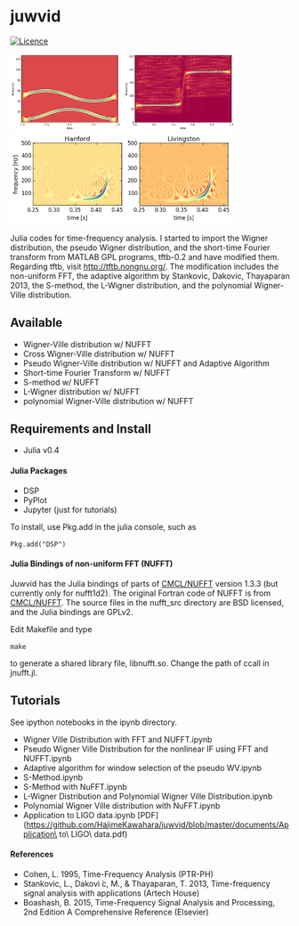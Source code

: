 # juwvid

[![Licence](http://img.shields.io/badge/license-GPLv2-blue.svg?style=flat)](http://www.gnu.org/licenses/gpl-2.0.html)

<img src="https://github.com/HajimeKawahara/juwvid/blob/master/figure/polywv.png" Titie="explanation" Width=200px>
<img src="https://github.com/HajimeKawahara/juwvid/blob/master/figure/atfr.png" Titie="explanation" Width=200px>
<img src="https://github.com/HajimeKawahara/juwvid/blob/master/figure/ligopwv.png" Titie="explanation" Width=400px>

Julia codes for time-frequency analysis. I started to import the Wigner distribution, the pseudo Wigner distribution, and the short-time Fourier transform from MATLAB GPL programs, tftb-0.2 and have modified them. Regarding tftb, visit http://tftb.nongnu.org/. The modification includes the non-uniform FFT, the adaptive algorithm by Stankovic, Dakovic, Thayaparan 2013, the S-method, the L-Wigner distribution, and the polynomial Wigner-Ville distribution.

## Available 

- Wigner-Ville distribution w/ NUFFT
- Cross Wigner-Ville distribution w/ NUFFT
- Pseudo Wigner-Ville distribution w/ NUFFT and Adaptive Algorithm
- Short-time Fourier Transform w/ NUFFT
- S-method w/ NUFFT
- L-Wigner distribution w/ NUFFT
- polynomial Wigner-Ville distribution w/ NUFFT

## Requirements and Install

- Julia v0.4

#### Julia Packages 

- DSP
- PyPlot
- Jupyter (just for tutorials)

To install, use Pkg.add in the julia console, such as

```
Pkg.add("DSP")
```

#### Julia Bindings of non-uniform FFT (NUFFT)

Juwvid has the Julia bindings of parts of [CMCL/NUFFT](http://www.cims.nyu.edu/cmcl/nufft/nufft.html) version 1.3.3 (but currently only for nufft1d2). The original Fortran code of NUFFT is from [CMCL/NUFFT](http://www.cims.nyu.edu/cmcl/nufft/nufft.html). The source files in the nufft_src directory are BSD licensed, and the Julia bindings are GPLv2.

Edit Makefile and type

```
make
```

to generate a shared library file, libnufft.so. Change the path of ccall in jnufft.jl. 

## Tutorials

See ipython notebooks in the ipynb directory.

- Wigner Ville Distribution with FFT and NUFFT.ipynb
- Pseudo Wigner Ville Distribution for the nonlinear IF using FFT and NUFFT.ipynb
- Adaptive algorithm for window selection of the pseudo WV.ipynb
- S-Method.ipynb
- S-Method with NuFFT.ipynb
- L-Wigner Distribution and Polynomial Wigner Ville Distribution.ipynb
- Polynomial Wigner Ville distribution with NuFFT.ipynb
- Application to LIGO data.ipynb [PDF](https://github.com/HajimeKawahara/juwvid/blob/master/documents/Application\ to\ LIGO\ data.pdf)

#### References 
- Cohen, L. 1995, Time-Frequency Analysis (PTR-PH)
- Stankovic, L., Dakovi ́c, M., & Thayaparan, T. 2013, Time-frequency signal analysis with applications (Artech House)
- Boashash, B. 2015, Time-Frequency Signal Analysis and Processing, 2nd Edition A Comprehensive Reference (Elsevier)

